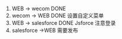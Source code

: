 1. WEB  -> wecom DONE
2. wecom -> WEB DONE 设置自定义菜单
3. WEB -> salesforce DONE Jsforce 注意登录
4. salesforce ->WEB 需要发布